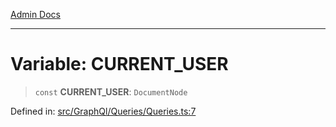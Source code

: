 [Admin Docs](/)

***

# Variable: CURRENT\_USER

> `const` **CURRENT\_USER**: `DocumentNode`

Defined in: [src/GraphQl/Queries/Queries.ts:7](https://github.com/PalisadoesFoundation/talawa-admin/blob/main/src/GraphQl/Queries/Queries.ts#L7)
